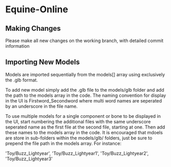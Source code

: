 # Equine-Online

## Making Changes

Please make all new changes on the working branch, with detailed commit information

## Importing New Models 

Models are imported sequentially from the models[] array using exclusively the .glb format.

To add new model simply add the .glb file to the models/glb folder and add the path to the models array in the code.
The naming convention for display in the UI is Firstword_Secondword where multi word names are seperated by an underscore in the file name.

To use multiple models for a single component or bone to be displayed in the UI, start numbering the additional files with the same underscore seperated name as the first file at the second file, starting at one. Then add these names to the models array in the code. It is encouraged that mdoels are store in sub-folders within the models/glb/ folders, just be sure to prepend the file path in the models array. For instance:

'Toy/Buzz_Lightyear',
'Toy/Buzz_Lightyear1',
'Toy/Buzz_Lightyear2',
'Toy/Buzz_Lightyear3'

